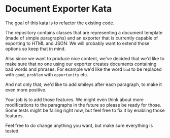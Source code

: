 # Document Exporter Kata

The goal of this kata is to refactor the existing code.

The repository contains classes that are representing a document template (made of simple paragraphs) and an exporter that is currently capable of exporting to HTML and JSON. 
We will probably want to extend those options so keep that in mind.

Also since we want to produce nice content, we've decided that we'd like to make sure that no one using our exporter creates documents containing bad words and phrases.
For example we'd like the word `bad` to be replaced with `good`, `problem` with `opportunity` etc.  

And not only that, we'd like to add smileys after each paragraph, to make it even more positive. 

Your job is to add those features. We might even think about more modifications to the paragraphs in the future so please be ready for those. 
Some tests might be failing right now, but feel free to fix it by enabling those features. 

Feel free to do change anything you want, but make sure everything is tested.

